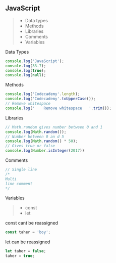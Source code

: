 ## JavaScript 
> - Data types
> - Methods
> - Libraries
> - Comments  
> - Variables

Data Types

```javascript
console.log('JavaScript');
console.log(33.7);
console.log(true);
console.log(null);
```

Methods

```javascript
console.log('Codecademy'.length); 
console.log('Codecademy'.toUpperCase()); 
// Remove whitespace
console.log('    Remove whitespace   '.trim()); 

```

Libraries

```javascript
// Math.random gives number between 0 and 1
console.log(Math.random()); 
// Number between 0 an d 5
console.log(Math.random() * 50); 
// Gives true or false 
console.log(Number.isInteger(2017))
```

Comments

```javascript
// Single line
/* 
Multi
line comment 
*/
```

Variables 
> - const
> - let

const cant be reassigned 
```javascript
const taher = 'boy';
```

let can be reassigned
```javascript
let taher = false;
taher = true;
```

